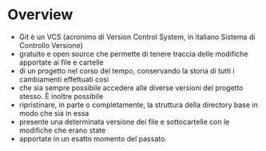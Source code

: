 # Overview
* Git è un VCS (acronimo di Version Control System, in italiano Sistema di Controllo Versione) 
* gratuito e open source che permette di tenere traccia delle modifiche apportate ai file e cartelle 
* di un progetto nel corso del tempo, conservando la storia di tutti i cambiamenti effettuati così 
* che sia sempre possibile accedere alle diverse versioni del progetto stesso. È inoltre possibile 
* ripristinare, in parte o completamente, la struttura della directory base in modo che sia in essa 
* presente una determinata versione dei file e sottocartelle con le modifiche che erano state 
* apportate in un esatto momento del passato.


